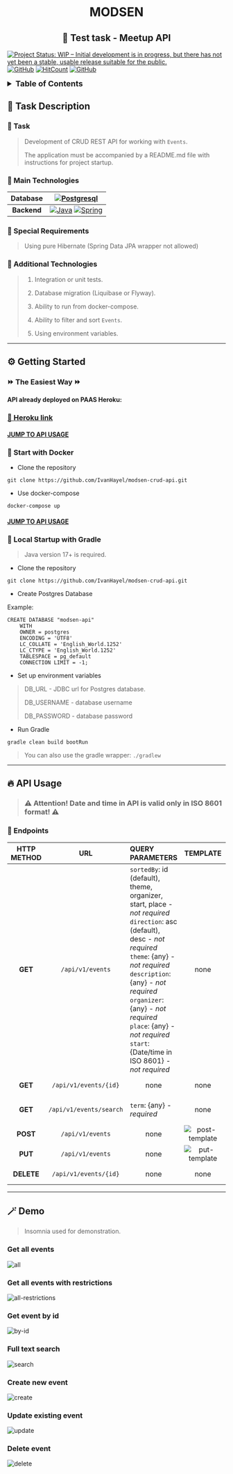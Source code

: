 <h1 align="center">MODSEN</h1>
<h2 align="center">🚀 Test task - Meetup API</h2>

[![Project Status: WIP – Initial development is in progress, but there has not yet been a stable, usable release suitable for the public.](https://www.repostatus.org/badges/latest/wip.svg)](https://www.repostatus.org/#wip)
[![GitHub](https://img.shields.io/github/license/IvanHayel/modsen-crud-api)](https://github.com/IvanHayel/modsen-crud-api/blob/master/LICENSE.md)
[![HitCount](http://hits.dwyl.com/IvanHayel/modsen-crud-api.svg?style=flat)](http://hits.dwyl.com/IvanHayel/modsen-crud-api)
[![GitHub](https://img.shields.io/github/followers/IvanHayel?label=Follow&style=social)](https://github.com/IvanHayel)

<details>
  <summary style="font-weight: bold; font-size: large">Table of Contents</summary>
  <ol>
    <li>
      <a href="#-task-description">Task Description</a>
      <ul>
        <li><a href="#-task">Task</a></li>
        <li><a href="#-main-technologies">Main Technologies</a></li>
        <li><a href="#-special-requirements">Special Requirements</a></li>
        <li><a href="#-additional-technologies">Additional Technologies</a></li>
      </ul>
    </li>
    <li>
      <a href="#%EF%B8%8F-getting-started">Getting Started</a>
      <ul>
        <li><a href="#-the-easiest-way-">The Easiest Way</a></li>
        <li><a href="#-start-with-docker">Start with Docker</a></li>
        <li><a href="#-local-startup-with-gradle">Local Startup with Gradle</a></li>
      </ul>
    </li>
    <li>
        <a href="#-api-usage">API Usage</a>
    </li>
    <li>
        <a href="#-demo">Demo</a>
        <ul>
            <li><a href="#get-all-events">Get all events</a></li>
            <li><a href="#get-all-events-with-restrictions">Get all events with restrictions</a></li>
            <li><a href="#get-event-by-id">Get event by id</a></li>
            <li><a href="#full-text-search">Full text search</a></li>
            <li><a href="#create-new-event">Create new event</a></li>
            <li><a href="#update-existing-event">Update existing event</a></li>
            <li><a href="#delete-event">Delete event</a></li>
        </ul>
    </li>
  </ol>
</details>

## 📄 Task Description

### 📝 Task

>Development of CRUD REST API for working with `Events`.
> 
>The application must be accompanied by a README.md file with instructions for project startup.

### 📝 Main Technologies


| **Database** |                                                                                                                                   [![Postgresql](https://img.shields.io/badge/postgres-%23316192.svg?style=for-the-badge&logo=postgresql&logoColor=white)](https://www.postgresql.org/)                                                                                                                                   |
|:------------:|:-------------------------------------------------------------------------------------------------------------------------------------------------------------------------------------------------------------------------------------------------------------------------------------------------------------------------------------------------------------------------------------------------------------------------:|
| **Backend**  |                                                                              [![Java](https://img.shields.io/badge/java-%23ED8B00.svg?style=for-the-badge&logo=java&logoColor=white)](https://dev.java/) [![Spring](https://img.shields.io/badge/spring-%236DB33F.svg?style=for-the-badge&logo=spring&logoColor=white)](https://spring.io/)                                                                               |

### 📝 Special Requirements
> Using pure Hibernate (Spring Data JPA wrapper not allowed)

### 📝 Additional Technologies
> 1. Integration or unit tests.
> 
> 2. Database migration (Liquibase or Flyway).
> 
> 3. Ability to run from docker-compose.
> 
> 4. Ability to filter and sort `Events`.
> 
> 5. Using environment variables.

---

## ⚙️ Getting Started

### ⏩ The Easiest Way ⏩

<strong>API already deployed on PAAS Heroku:</strong>

### [🚀 Heroku link](https://modsen-crud-api.herokuapp.com/api/v1/events)

#### <strong><a href="#-api-usage">JUMP TO API USAGE</a></strong>

### 🐋 Start with Docker

* Clone the repository

```console
git clone https://github.com/IvanHayel/modsen-crud-api.git
```

* Use docker-compose

```console
docker-compose up
```

#### <strong><a href="#-api-usage">JUMP TO API USAGE</a></strong>

### 🦖 Local Startup with Gradle

> Java version 17+ is required.

* Clone the repository

```console
git clone https://github.com/IvanHayel/modsen-crud-api.git
```

* Create Postgres Database

Example:
```postgresql
CREATE DATABASE "modsen-api"
    WITH 
    OWNER = postgres
    ENCODING = 'UTF8'
    LC_COLLATE = 'English_World.1252'
    LC_CTYPE = 'English_World.1252'
    TABLESPACE = pg_default
    CONNECTION LIMIT = -1;
```

* Set up environment variables

> DB_URL - JDBC url for Postgres database.
> 
> DB_USERNAME - database username
> 
> DB_PASSWORD - database password

* Run Gradle

```console
gradle clean build bootRun
```

> You can also use the gradle wrapper: `./gradlew`

---

## 🔥 API Usage

> ### ⚠️ Attention! Date and time in API is valid only in ISO 8601 format! ⚠️ 

### 💠 Endpoints
| **HTTP METHOD** |         **URL**         | **QUERY PARAMETERS**                                                                                                                                                                                                                                                                                                                                                                          |                        **TEMPLATE**                        | *DESCRIPTION*                                             |
|:---------------:|:-----------------------:|:----------------------------------------------------------------------------------------------------------------------------------------------------------------------------------------------------------------------------------------------------------------------------------------------------------------------------------------------------------------------------------------------|:----------------------------------------------------------:|-----------------------------------------------------------|
|     **GET**     |    `/api/v1/events`     | `sortedBy`: id (default), theme, organizer, start, place - <i>not required</i> <br/> `direction`: asc (default), desc - <i>not required</i> <br/> `theme`: {any} - <i>not required</i> <br/> `description`: {any} - <i>not required</i> <br/> `organizer`: {any} - <i>not required</i> <br/> `place`: {any} - <i>not required</i><br/> `start`: {Date/time in ISO 8601} - <i>not required</i> |                            none                            | Getting all `Events` with the ability to filter and sort. |
|     **GET**     |  `/api/v1/events/{id}`  | <center>none</center>                                                                                                                                                                                                                                                                                                                                                                         |                            none                            | Getting an `Event` by id.                                 |
|     **GET**     | `/api/v1/events/search` | `term`: {any} - <i>required</i>                                                                                                                                                                                                                                                                                                                                                               |                            none                            | Full text search for all `Events`.                        |
|    **POST**     |    `/api/v1/events`     | <center>none</center>                                                                                                                                                                                                                                                                                                                                                                         | ![post-template](./documentation/images/post-template.png) | Creating a new `Event`.                                   |
|     **PUT**     |    `/api/v1/events`     | <center>none</center>                                                                                                                                                                                                                                                                                                                                                                         | ![put-template](./documentation/images/post-template.png)  | Updating existing `Event`.                                |
|   **DELETE**    |  `/api/v1/events/{id}`  | <center>none</center>                                                                                                                                                                                                                                                                                                                                                                         |                            none                            | Deleting `Event` by id.                                   |

---

## 🪄 Demo

> Insomnia used for demonstration.

### Get all events

![all](./documentation/images/demo-get-all.png)

### Get all events with restrictions

![all-restrictions](./documentation/images/demo-get-all-with-restrictions.png)

### Get event by id

![by-id](./documentation/images/demo-get-by-id.png)

### Full text search

![search](./documentation/images/demo-search.png)

### Create new event

![create](./documentation/images/demo-create.png)

### Update existing event

![update](./documentation/images/demo-update.png)

### Delete event

![delete](./documentation/images/demo-delete.png)